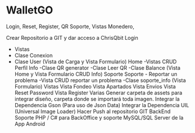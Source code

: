 # WalletGO
Login, Reset, Register, QR Soporte, Vistas Monedero,

Crear Repositorio a GIT y dar acceso a ChrisQbit
Login
- Vistas
- Clase Conexion
- Clase User
(Vista de Carga y Vista Formulario)
Home
-Vistas CRUD Perfil Info
-Clase QR generator
-Clase Leer QR
-Clase Balance
(Vista Home y Vista Formulario CRUD Info)
Soporte
Soporte - Reportar un problema
-Vista CRUD reportar un problema
-Clase soporte_info
(Vista Formulario)
Vistas
Vista Fondeo
Vista Apartados
Vista Envios
Vista Reset Password
Vista Register
Varias
Generar carpeta de assets para integrar diseño, carpeta donde se importará toda imagen.
Integrar la Dependencia Gson (Para uso de Json Data)
Integrar la Dependencia UIL (Universal Image Loader)
Hacer Push al repositorio GIT
BackEnd
Soporte PHP / C# para BackOffice y soporte MySQL/SQL Server de la App Android

